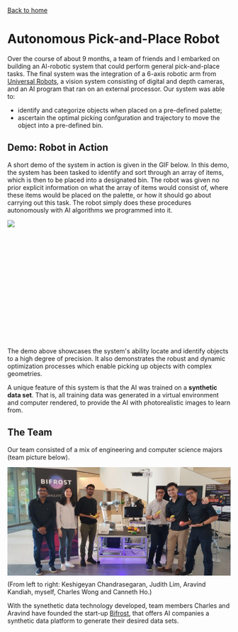 [Back to home](https://reubenwangrongwen.github.io/)

# Autonomous Pick-and-Place Robot

Over the course of about 9 months, a team of friends and I embarked on building an AI-robotic system that could perform general 
pick-and-place tasks. The final system was the integration of a 6-axis robotic arm from [Universal Robots](https://www.universal-robots.com/), a vision system consisting of digital and depth cameras, and an AI program that ran on an external processor. Our system was able to:

* identify and categorize objects when placed on a pre-defined palette;
* ascertain the optimal picking confguration and trajectory to move the object into a pre-defined bin.


## Demo: Robot in Action

A short demo of the system in action is given in the GIF below. In this demo, the system has been tasked to identify and sort through an array of items, which is then to be placed into a designated bin. The robot was given no prior explicit information on what the array of items would consist of, where these items would be placed on the palette, or how it should go about carrying out this task. The robot simply does these procedures autonomously with AI algorithms we programmed into it.  

<img align="left" src="picking_sequence.gif">
<br/><br/><br/><br/><br/><br/><br/><br/><br/><br/><br/><br/><br/><br/><br/><br/>

The demo above showcases the system's ability locate and identify objects to a high degree of precision. It also demonstrates the robust and dynamic optimization processes which enable picking up objects with complex geometries. 

A unique feature of this system is that the AI was trained on a **synthetic data set**. That is, all training data was generated in a virtual environment and computer rendered, to provide the AI with photorealistic images to learn from. 


## The Team

Our team consisted of a mix of engineering and computer science majors (team picture below). 

<img align="left" src="team_photo.jpg">
<br/><br/><br/><br/><br/><br/><br/><br/><br/><br/><br/><br/><br/><br/><br/>
(From left to right: Keshigeyan Chandrasegaran, Judith Lim, Aravind Kandiah, myself, Charles Wong and Canneth Ho.) 

With the synethetic data technology developed, team members Charles and Aravind have founded the start-up [Bifrost](https://www.bifrost.ai/), that offers AI companies a synthetic data platform to generate their desired data sets. 



